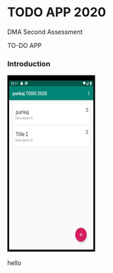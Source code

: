 # TODO APP 2020
DMA Second Assessment
<p>TO-DO APP</p>
<h3>Introduction</h3>
<img src="images/one.JPG" width = "200" height="400">
<p>hello</p>
